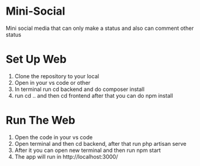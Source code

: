 # Mini-Social
Mini social media that can only make a status and also can comment other status

# Set Up Web
1. Clone the repository to your local
2. Open in your vs code or other
3. In terminal run cd backend and do composer install
4. run cd .. and then cd frontend after that you can do npm install

# Run The Web
1. Open the code in your vs code
2. Open terminal and then cd backend, after that run php artisan serve
3. After it you can open new terminal and then run npm start
4. The app will run in http://localhost:3000/
